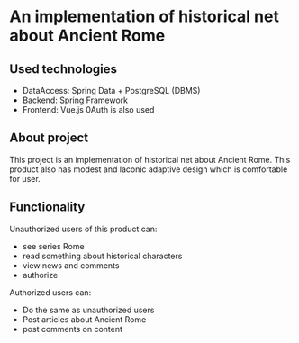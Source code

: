 # An implementation of historical net about Ancient Rome
## Used technologies
* DataAccess: Spring Data + PostgreSQL (DBMS)
* Backend: Spring Framework
* Frontend: Vue.js
0Auth is also used
## About project
This project is an implementation of historical net about Ancient Rome. This product also has modest and laconic adaptive design which is comfortable for user.

## Functionality
Unauthorized users of this product can:
* see series Rome
* read something about historical characters
* view news and comments
* authorize

Authorized users can:
* Do the same as unauthorized users
* Post articles about Ancient Rome
* post comments on content
